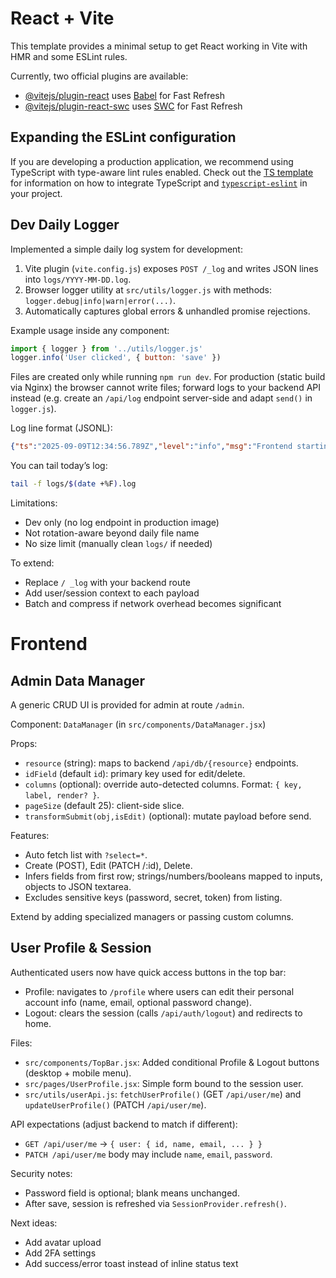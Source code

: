 # React + Vite

This template provides a minimal setup to get React working in Vite with HMR and some ESLint rules.

Currently, two official plugins are available:

- [@vitejs/plugin-react](https://github.com/vitejs/vite-plugin-react/blob/main/packages/plugin-react) uses [Babel](https://babeljs.io/) for Fast Refresh
- [@vitejs/plugin-react-swc](https://github.com/vitejs/vite-plugin-react/blob/main/packages/plugin-react-swc) uses [SWC](https://swc.rs/) for Fast Refresh

## Expanding the ESLint configuration

If you are developing a production application, we recommend using TypeScript with type-aware lint rules enabled. Check out the [TS template](https://github.com/vitejs/vite/tree/main/packages/create-vite/template-react-ts) for information on how to integrate TypeScript and [`typescript-eslint`](https://typescript-eslint.io) in your project.

## Dev Daily Logger

Implemented a simple daily log system for development:

1. Vite plugin (`vite.config.js`) exposes `POST /_log` and writes JSON lines into `logs/YYYY-MM-DD.log`.
2. Browser logger utility at `src/utils/logger.js` with methods: `logger.debug|info|warn|error(...)`.
3. Automatically captures global errors & unhandled promise rejections.

Example usage inside any component:

```js
import { logger } from '../utils/logger.js'
logger.info('User clicked', { button: 'save' })
```

Files are created only while running `npm run dev`. For production (static build via Nginx) the browser cannot write files; forward logs to your backend API instead (e.g. create an `/api/log` endpoint server-side and adapt `send()` in `logger.js`).

Log line format (JSONL):

```json
{"ts":"2025-09-09T12:34:56.789Z","level":"info","msg":"Frontend starting...","time":1694262896789}
```

You can tail today’s log:

```bash
tail -f logs/$(date +%F).log
```

Limitations:
- Dev only (no log endpoint in production image)
- Not rotation-aware beyond daily file name
- No size limit (manually clean `logs/` if needed)

To extend:
- Replace `/ _log` with your backend route
- Add user/session context to each payload
- Batch and compress if network overhead becomes significant

# Frontend

## Admin Data Manager

A generic CRUD UI is provided for admin at route `/admin`.

Component: `DataManager` (in `src/components/DataManager.jsx`)

Props:
- `resource` (string): maps to backend `/api/db/{resource}` endpoints.
- `idField` (default `id`): primary key used for edit/delete.
- `columns` (optional): override auto-detected columns. Format: `{ key, label, render? }`.
- `pageSize` (default 25): client-side slice.
- `transformSubmit(obj,isEdit)` (optional): mutate payload before send.

Features:
- Auto fetch list with `?select=*`.
- Create (POST), Edit (PATCH /:id), Delete.
- Infers fields from first row; strings/numbers/booleans mapped to inputs, objects to JSON textarea.
- Excludes sensitive keys (password, secret, token) from listing.

Extend by adding specialized managers or passing custom columns.

## User Profile & Session

Authenticated users now have quick access buttons in the top bar:

- Profile: navigates to `/profile` where users can edit their personal account info (name, email, optional password change).
- Logout: clears the session (calls `/api/auth/logout`) and redirects to home.

Files:
- `src/components/TopBar.jsx`: Added conditional Profile & Logout buttons (desktop + mobile menu).
- `src/pages/UserProfile.jsx`: Simple form bound to the session user.
- `src/utils/userApi.js`: `fetchUserProfile()` (GET `/api/user/me`) and `updateUserProfile()` (PATCH `/api/user/me`).

API expectations (adjust backend to match if different):
- `GET /api/user/me` -> `{ user: { id, name, email, ... } }`
- `PATCH /api/user/me` body may include `name`, `email`, `password`.

Security notes:
- Password field is optional; blank means unchanged.
- After save, session is refreshed via `SessionProvider.refresh()`.

Next ideas:
- Add avatar upload
- Add 2FA settings
- Add success/error toast instead of inline status text

